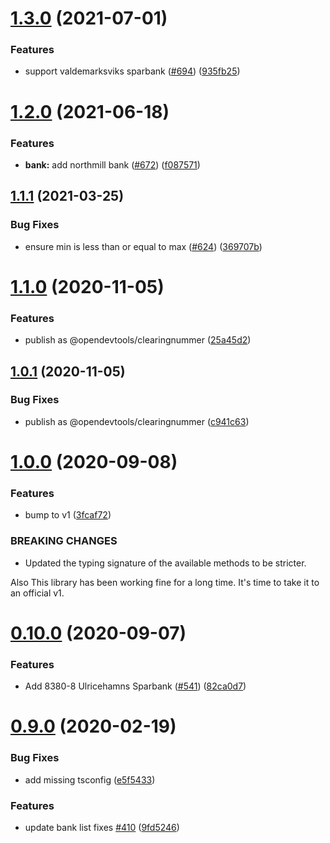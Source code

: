 # [1.3.0](https://github.com/opendevtools/clearingnummer/compare/v1.2.0...v1.3.0) (2021-07-01)

### Features

- support valdemarksviks sparbank ([#694](https://github.com/opendevtools/clearingnummer/issues/694)) ([935fb25](https://github.com/opendevtools/clearingnummer/commit/935fb2519332304a8bb99c58e8bfa845d46aaacc))

# [1.2.0](https://github.com/opendevtools/clearingnummer/compare/v1.1.1...v1.2.0) (2021-06-18)

### Features

- **bank:** add northmill bank ([#672](https://github.com/opendevtools/clearingnummer/issues/672)) ([f087571](https://github.com/opendevtools/clearingnummer/commit/f0875719c10897ff3e53e391c5353de90dc41d6e))

## [1.1.1](https://github.com/opendevtools/clearingnummer/compare/v1.1.0...v1.1.1) (2021-03-25)

### Bug Fixes

- ensure min is less than or equal to max ([#624](https://github.com/opendevtools/clearingnummer/issues/624)) ([369707b](https://github.com/opendevtools/clearingnummer/commit/369707b9f823c7dbbd381481644b2d99268b52dd))

# [1.1.0](https://github.com/opendevtools/clearingnummer/compare/v1.0.1...v1.1.0) (2020-11-05)

### Features

- publish as @opendevtools/clearingnummer ([25a45d2](https://github.com/opendevtools/clearingnummer/commit/25a45d29b9041e074458def9f2b3223480d007a4))

## [1.0.1](https://github.com/opendevtools/clearingnummer/compare/v1.0.0...v1.0.1) (2020-11-05)

### Bug Fixes

- publish as @opendevtools/clearingnummer ([c941c63](https://github.com/opendevtools/clearingnummer/commit/c941c6305315be0ae268e9ee797338a6adf5ad41))

# [1.0.0](https://github.com/believer/clearingnummer/compare/v0.10.0...v1.0.0) (2020-09-08)

### Features

- bump to v1 ([3fcaf72](https://github.com/believer/clearingnummer/commit/3fcaf72794af0357fc4870b4ee7fdc7c49aa39b8))

### BREAKING CHANGES

- Updated the typing signature of the available
  methods to be stricter.

Also This library has been working fine for a long time.
It's time to take it to an official v1.

# [0.10.0](https://github.com/believer/clearingnummer/compare/v0.9.0...v0.10.0) (2020-09-07)

### Features

- Add 8380-8 Ulricehamns Sparbank ([#541](https://github.com/believer/clearingnummer/issues/541)) ([82ca0d7](https://github.com/believer/clearingnummer/commit/82ca0d792a55c7ac037e0cc21271b58f08e9dd9c))

# [0.9.0](https://github.com/believer/clearingnummer/compare/v0.8.1...v0.9.0) (2020-02-19)

### Bug Fixes

- add missing tsconfig ([e5f5433](https://github.com/believer/clearingnummer/commit/e5f543305ceb9a50fc97aeefbd15f0925102e3a3))

### Features

- update bank list fixes [#410](https://github.com/believer/clearingnummer/issues/410) ([9fd5246](https://github.com/believer/clearingnummer/commit/9fd52469f914b683ef3f089558018fc5ca143d7b))
